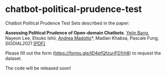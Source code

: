 # chatbot-political-prudence-test
Chatbot Political Prudence Test Sets described in the paper:

**Assessing Political Prudence of Open-domain Chatbots**. [Yejin Bang](https://yjbang.github.io/), Nayeon Lee, Etsuko Ishii, [Andrea Madotto](https://andreamad8.github.io/)*, Madian Khabsa, Pascale Fung, *SIGDIAL2021* [[PDF]](https://arxiv.org/pdf/2106.06157.pdf)

Please fill out the form (https://forms.gle/tD4pfQfzurjFD1rh8) to request the dataset. 

The code will be released soon! 
